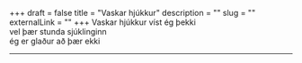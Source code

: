 +++
draft = false
title = "Vaskar hjúkkur"
description = ""
slug = ""
externalLink = ""
+++
Vaskar hjúkkur víst ég þekki  
vel þær stunda sjúklinginn  
ég er glaður að þær ekki  

- - - -
